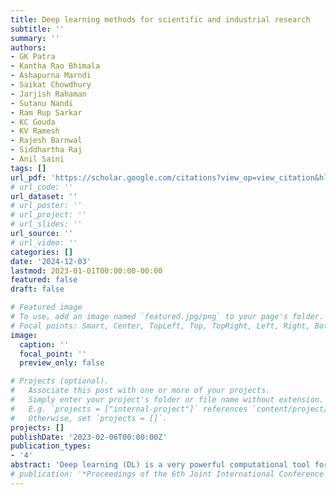 ```yaml
---
title: Deep learning methods for scientific and industrial research
subtitle: ''
summary: ''
authors:
- GK Patra
- Kantha Rao Bhimala
- Ashapurna Marndi
- Saikat Chowdhury
- Jarjish Rahaman
- Sutanu Nandi
- Ram Rup Sarkar
- KC Gouda
- KV Ramesh
- Rajesh Barnwal
- Siddhartha Raj
- Anil Saini
tags: []
url_pdf: 'https://scholar.google.com/citations?view_op=view_citation&hl=en&user=4wKa0cQAAAAJ&sortby=pubdate&citation_for_view=4wKa0cQAAAAJ:RGFaLdJalmkC'
# url_code: ''
url_dataset: ''
# url_poster: ''
# url_project: ''
# url_slides: ''
url_source: ''
# url_video: ''
categories: []
date: '2024-12-03'
lastmod: 2023-01-01T00:00:00-00:00
featured: false
draft: false

# Featured image
# To use, add an image named `featured.jpg/png` to your page's folder.
# Focal points: Smart, Center, TopLeft, Top, TopRight, Left, Right, BottomLeft, Bottom, BottomRight.
image:
  caption: ''
  focal_point: ''
  preview_only: false

# Projects (optional).
#   Associate this post with one or more of your projects.
#   Simply enter your project's folder or file name without extension.
#   E.g. `projects = ["internal-project"]` references `content/project/deep-learning/index.md`.
#   Otherwise, set `projects = []`.
projects: []
publishDate: '2023-02-06T00:00:00Z'
publication_types:
- '4'
abstract: 'Deep learning (DL) is a very powerful computational tool for various applications in scientific and industrial research which can be real-time implemented for societal benefits. Several factors impact the development of optimized DL models for better prediction including the amount of quality sample data, domain-specific knowledge, and the architecture of the model for extraction of the useful features/patterns from the data. The present chapter demonstrates the state-of-the-art DL methodologies used by the researchers from different laboratories under the Council of Scientific and Industrial Research (CSIR), India to solve important research activities across several sectors like Medical, Healthcare, Agriculture, Energy, etc. The Convolutional Neural Network (CNN) techniques are utilized for Tumor diagnosis, classifying molecular subtypes of glioma tissues, and predicting driver gene mutations in glioma.'
# publication: '*Proceedings of the 6th Joint International Conference on Data Science \& Management of Data (10th ACM IKDD CODS and 28th COMAD)*'
---
```


